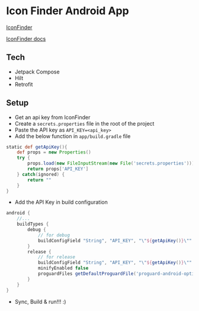 # Icon Finder Android App

[IconFinder](https://www.iconfinder.com/)

[IconFinder docs](https://developer.iconfinder.com/reference/overview-1)

## Tech
- Jetpack Compose 
- Hilt
- Retrofit

## Setup
- Get an api key from IconFinder
- Create a `secrets.properties` file in the root of the project
- Paste the API key as `API_KEY=<api_key>`
- Add the below function in `app/build.gradle` file
```groovy
static def getApiKey(){
    def props = new Properties()
    try {
        props.load(new FileInputStream(new File('secrets.properties')))
        return props['API_KEY']
    } catch(ignored) {
        return ""
    }
}
```
- Add the API Key in build configuration
```groovy
android {
    //...
    buildTypes {
        debug {
            // for debug
            buildConfigField "String", "API_KEY", "\"${getApiKey()}\""
        }
        release {
            // for release
            buildConfigField "String", "API_KEY", "\"${getApiKey()}\""
            minifyEnabled false
            proguardFiles getDefaultProguardFile('proguard-android-optimize.txt'), 'proguard-rules.pro'
        }
    }
}
```
- Sync, Build & run!!! :)